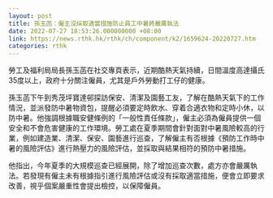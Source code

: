 ```yaml
---
layout: post
title: 孫玉菡：僱主沒採取適當措施防止員工中暑將嚴厲執法
date: 2022-07-27 18:53:26.000000000 +08:00
link: https://news.rthk.hk/rthk/ch/component/k2/1659624-20220727.htm
categories: rthk
---
```


勞工及福利局局長孫玉菡在社交專頁表示，近期酷熱天氣持續，日間溫度高達攝氏35度以上，政府十分關注僱員，尤其是戶外勞動打工仔的健康。

孫玉菡下午到秀茂坪寶達邨探訪保安、清潔及園藝工友，了解在酷熱天氣下的工作情況，並派發防中暑物資包，提醒必須要定時飲水、穿着合適衣物和定時小休，以防中暑。他強調根據職安健條例的「一般性責任條款」，僱主必須為僱員提供一個安全和不會危害健康的工作環境。勞工處在夏季期間會針對面對中暑風險較高的行業，例如建造業、清潔、保安、園藝進行巡查，了解僱主有否根據《預防工作時中暑的風險評估》進行熱壓力的風險評估，並採取與結果相符的預防中暑措施。

他指出，今年夏季的大規模巡查已經展開，除了增加巡查次數，處方亦會嚴厲執法。若發現有僱主未有根據指引進行風險評估或沒有採取適當措施，便會立即要求改善，視乎個案嚴重性會提出檢控，以保障僱員。
